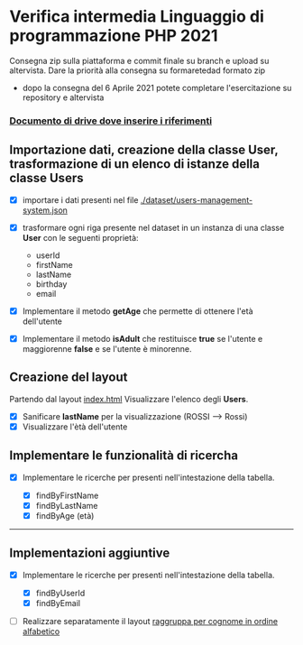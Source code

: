 # Verifica intermedia Linguaggio di programmazione PHP 2021

Consegna zip sulla piattaforma e commit finale su branch e upload su altervista.
Dare la priorità alla consegna su formaretedad formato zip

- dopo la consegna del 6 Aprile 2021 potete completare l'esercitazione su repository e altervista


### [Documento di drive dove inserire i riferimenti](https://docs.google.com/spreadsheets/d/1OVv-vFbc5OM0FhRONraV3XmTt6E8l9icCyvqPIUFe0A/edit?usp=sharing)

## Importazione dati, creazione della classe User, trasformazione di un elenco di istanze della classe Users

- [x] importare i dati presenti nel file [./dataset/users-management-system.json]("./dataset/users-management-system.json")
- [x] trasformare ogni riga presente nel dataset in un instanza di una classe **User** con le seguenti proprietà:
    - userId
    - firstName
    - lastName
    - birthday
    - email 

- [x] Implementare il metodo **getAge** che permette di ottenere l'età dell'utente
- [x] Implementare il metodo **isAdult** che restituisce **true** se l'utente e maggiorenne **false** e se l'utente è minorenne.

## Creazione del layout

Partendo dal layout [index.html](./index.html)
Visualizzare l'elenco degli **Users**.

- [x] Sanificare **lastName** per la visualizzazione (ROSSI --> Rossi)
- [x] Visualizzare l'ètà dell'utente

## Implementare le funzionalità di ricercha 

- [x] Implementare le ricerche per presenti nell'intestazione della tabella.

    - [x] findByFirstName
    - [x] findByLastName
    - [x] findByAge (età)

---  

## Implementazioni aggiuntive

- [x] Implementare le ricerche per presenti nell'intestazione della tabella.

    - [x] findByUserId
    - [x] findByEmail

- [ ] Realizzare separatamente il layout [raggruppa per cognome in ordine alfabetico](./group_by_last_name.html)